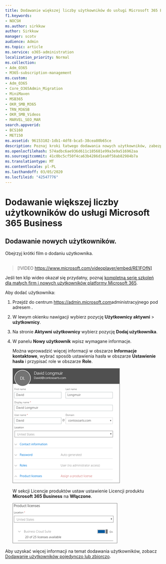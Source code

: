 ```yaml
---
title: Dodawanie większej liczby użytkowników do usługi Microsoft 365 Business
f1.keywords:
- NOCSH
ms.author: sirkkuw
author: Sirkkuw
manager: scotv
audience: Admin
ms.topic: article
ms.service: o365-administration
localization_priority: Normal
ms.collection:
- Adm_O365
- M365-subscription-management
ms.custom:
- Adm_O365
- Core_O365Admin_Migration
- MiniMaven
- MSB365
- OKR_SMB_M365
- TRN_M365B
- OKR_SMB_Videos
- MARVEL_SEO_MAR
search.appverid:
- BCS160
- MET150
ms.assetid: 96153102-1db1-4df8-bca5-38cea80b65ce
description: Poznaj kroki łatwego dodawania nowych użytkowników, zabezpieczania urządzeń i przypisywania ról w usłudze Microsoft 365 Business.
ms.openlocfilehash: 574adbc6ae936d611c185681e99a3e9a516962aa
ms.sourcegitcommit: 41c0bc5cf50f4ca63b4286d1ea0f58ab82984b7a
ms.translationtype: MT
ms.contentlocale: pl-PL
ms.lasthandoff: 03/05/2020
ms.locfileid: "42547776"
---
```

# <a name="add-more-users-to-microsoft-365-business"></a>Dodawanie większej liczby użytkowników do usługi Microsoft 365 Business

## <a name="add-new-users"></a>Dodawanie nowych użytkowników.

Obejrzyj krótki film o dodaniu użytkownika. <br><br>

> [!VIDEO https://www.microsoft.com/videoplayer/embed/RE1FOfN] 

Jeśli ten klip wideo okazał się przydatny, poznaj [kompletną serię szkoleń dla małych firm i nowych użytkowników platformy Microsoft 365](https://support.office.com/article/6ab4bbcd-79cf-4000-a0bd-d42ce4d12816).

Aby dodać użytkownika:

1. Przejdź do centrum <a href="https://go.microsoft.com/fwlink/p/?linkid=837890" target="_blank">https://admin.microsoft.com</a>administracyjnego pod adresem . 
2. W lewym okienku nawigacji wybierz pozycję **Użytkownicy aktywni** \> **użytkownicy**.
3. Na stronie **Aktywni użytkownicy** wybierz pozycję **Dodaj użytkownika**.
4. W panelu **Nowy użytkownik** wpisz wymagane informacje. 
  
    Można wprowadzić więcej informacji w obszarze **Informacje kontaktowe**, wybrać sposób ustawienia hasła w obszarze **Ustawienie hasła** i przypisać role w obszarze **Role**.
      
    ![Enter user information in the New user card](../media/f04d39ca-48be-4868-8330-8552a4754c8b.png)
      
    W sekcji Licencje produktów ustaw ustawienie Licencji produktu **Microsoft 365 Business** na **Włączone**.
      
    ![Set the license setting to On position](../media/7404f7f7-93bc-44a3-9ffb-4208b5b17402.png)
  
Aby uzyskać więcej informacji na temat dodawania użytkowników, zobacz [Dodawanie użytkowników pojedynczo lub zbiorczo](https://docs.microsoft.com/office365/admin/add-users/add-users).
  
